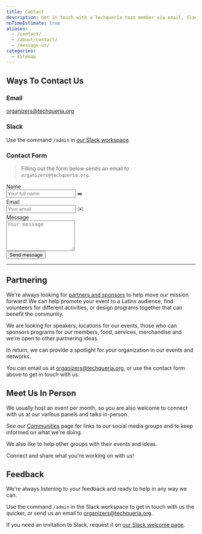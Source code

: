```yaml
---
title: Contact
description: Get in touch with a Techqueria team member via email, Slack or social media.
noTimeEstimate: true
aliases:
  - /contact/
  - /about/contact/
  - /message-us/
categories:
  - sitemap
---
```


## Ways To Contact Us

### Email

[organizers@techqueria.org](mailto:organizers@techqueria.org)

### Slack

Use the command `/admin` in [our Slack workspace](/slack/).

### Contact Form

> Filling out the form below sends an email to `organizers@techqueria.org`.

<form name="Contact" method="POST" data-netlify="true">
  <input type="hidden" aria-label="Subject" name="_subject" value="Techqueria - New Contact Message">
  <div class="field">
    <label class="label">Name</label>
    <div class="control has-icons-left">
      <input class="input" aria-label="Name" autocomplete="on" type="text" name="name" placeholder="Your full name" required>
      <span class="icon is-left">
        ✒️
      </span>
    </div>
  </div>
  <div class="field">
    <label class="label">Email</label>
    <div class="control has-icons-left">
      <input class="input" aria-label="Email" autocomplete="on" type="email" name="email" placeholder="Your email" required>
      <span class="icon is-left">
        ✉️
      </span>
    </div>
  </div>
  <div class="field">
    <label class="label">Message</label>
    <div class="control">
      <textarea class="textarea" aria-label="Message" spellcheck="true" rows="5" name="message" id="message" placeholder="Your message" required></textarea>
    </div>
  </div>
  <div data-netlify-recaptcha="true"></div>
  <div class="field mt-sm">
    <div class="control">
      <button type="submit" class="button is-primary">Send message</button>
    </div>
  </div>
</form>

---

## Partnering

We're always looking for [partners and sponsors](/support-us/) to help move our mission forward! We can help promote your event to a Latinx audience, find volunteers for different activities, or design programs together that can benefit the community.

We are looking for speakers, locations for our events, those who can sponsors programs for our members, food, services, merchandise and we're open to other partnering ideas.

In return, we can provide a spotlight for your organization in our events and networks.

You can email us at [organizers@techqueria.org](mailto:organizers@techqueria.org), or use the contact form above to get in touch with us.

## Meet Us In Person

We usually host an event per month, so you are also welcome to connect with us at our various panels and talks in-person.

See our [Communities](/communities/) page for links to our social media groups and to keep informed on what we're doing.

We also like to help other groups with their events and ideas.

Connect and share what you're working on with us!

## Feedback

We're always listening to your feedback and ready to help in any way we can.

Use the command `/admin` in the Slack workspace to get in touch with us the quicker, or send us an email to [organizers@techqueria.org](mailto:organizers@techqueria.org).

If you need an invitation to Slack, request it on [our Slack welcome page](/communities/slack/).

<!-- Start of HubSpot Embed Code -->
  <script type="text/javascript" id="hs-script-loader" async defer src="//js.hs-scripts.com/5696300.js"></script>
<!-- End of HubSpot Embed Code -->
